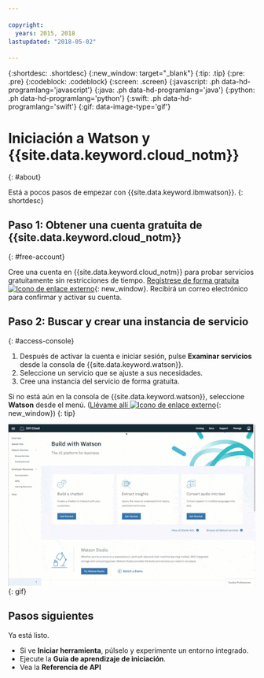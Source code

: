 ```yaml
---

copyright:
  years: 2015, 2018
lastupdated: "2018-05-02"

---
```


{:shortdesc: .shortdesc}
{:new_window: target="_blank"}
{:tip: .tip}
{:pre: .pre}
{:codeblock: .codeblock}
{:screen: .screen}
{:javascript: .ph data-hd-programlang='javascript'}
{:java: .ph data-hd-programlang='java'}
{:python: .ph data-hd-programlang='python'}
{:swift: .ph data-hd-programlang='swift'}
{:gif: data-image-type='gif'}

# Iniciación a Watson y {{site.data.keyword.cloud_notm}}
{: #about}

Está a pocos pasos de empezar con {{site.data.keyword.ibmwatson}}.
{: shortdesc}

## Paso 1: Obtener una cuenta gratuita de {{site.data.keyword.cloud_notm}}
{: #free-account}

Cree una cuenta en {{site.data.keyword.cloud_notm}} para probar servicios gratuitamente sin restricciones de tiempo. [Regístrese de forma gratuita ![Icono de enlace externo](../../icons/launch-glyph.svg "Icono de enlace externo")](https://console.{DomainName}/registration/?target=%2Fdeveloper%2Fwatson%2Fdashboard){: new_window}. Recibirá un correo electrónico para confirmar y activar su cuenta.

## Paso 2: Buscar y crear una instancia de servicio
{: #access-console}

1.  Después de activar la cuenta e iniciar sesión, pulse **Examinar servicios** desde la consola de {{site.data.keyword.watson}}.
1.  Seleccione un servicio que se ajuste a sus necesidades.
1.  Cree una instancia del servicio de forma gratuita.

Si no está aún en la consola de {{site.data.keyword.watson}}, seleccione **Watson** desde el menú. ([Llévame allí ![Icono de enlace externo](../../icons/launch-glyph.svg "Icono de enlace externo")](https://console.{DomainName}/developer/watson/){: new_window})
{: tip}

![Pulse Menú y, a continuación, pulse Watson](images/ic-create-service.gif){: gif}

## Pasos siguientes

Ya está listo.

- Si ve **Iniciar herramienta**, púlselo y experimente un entorno integrado.
- Ejecute la **Guía de aprendizaje de iniciación**.
- Vea la **Referencia de API**

